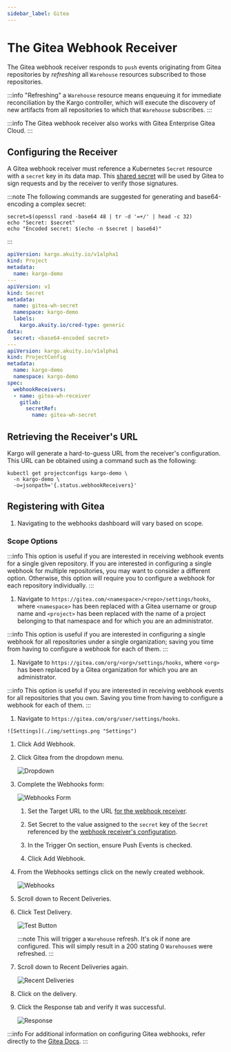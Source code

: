 ```yaml
---
sidebar_label: Gitea
---
```


# The Gitea Webhook Receiver

The Gitea webhook receiver responds to `push` events originating from Gitea
repositories by _refreshing_ all `Warehouse` resources subscribed to those
repositories.

:::info
"Refreshing" a `Warehouse` resource means enqueuing it for immediate
reconciliation by the Kargo controller, which will execute the discovery of
new artifacts from all repositories to which that `Warehouse` subscribes.
:::

:::info
The Gitea webhook receiver also works with Gitea Enterprise Gitea Cloud.
:::

## Configuring the Receiver

A Gitea webhook receiver must reference a Kubernetes `Secret` resource with a
`secret` key in its data map. This
[shared secret](https://en.wikipedia.org/wiki/Shared_secret) will be used by
Gitea to sign requests and by the receiver to verify those signatures.

:::note
The following commands are suggested for generating and base64-encoding a
complex secret:

```shell
secret=$(openssl rand -base64 48 | tr -d '=+/' | head -c 32)
echo "Secret: $secret"
echo "Encoded secret: $(echo -n $secret | base64)"
```
:::

```yaml
apiVersion: kargo.akuity.io/v1alpha1
kind: Project
metadata:
  name: kargo-demo
---
apiVersion: v1
kind: Secret
metadata:
  name: gitea-wh-secret
  namespace: kargo-demo
  labels:
    kargo.akuity.io/cred-type: generic
data:
  secret: <base64-encoded secret>
---
apiVersion: kargo.akuity.io/v1alpha1
kind: ProjectConfig
metadata:
  name: kargo-demo
  namespace: kargo-demo
spec:
  webhookReceivers: 
  - name: gitea-wh-receiver
    gitlab:
      secretRef:
        name: gitea-wh-secret
```

## Retrieving the Receiver's URL

Kargo will generate a hard-to-guess URL from the receiver's configuration. This
URL can be obtained using a command such as the following:

```shell
kubectl get projectconfigs kargo-demo \
  -n kargo-demo \
  -o=jsonpath='{.status.webhookReceivers}'
```

## Registering with Gitea

1. Navigating to the webhooks dashboard will vary based on scope.

### Scope Options

  <Tabs groupId="navigation">
  <TabItem value="repo-scope" label="Repo Scope" default>

  :::info
  This option is useful if you are interested in receiving webhook events for a 
  single given repository. If you are interested in configuring a single webhook 
  for multiple repositories, you may want to consider a different option.
  Otherwise, this option will require you to configure a webhook for each
  repository individually.
  :::

  1. Navigate to `https://gitea.com/<namespace>/<repo>/settings/hooks`, where
    `<namespace>` has been replaced with a Gitea username or group name and
    `<project>` has been replaced with the name of a project belonging to that
    namespace and for which you are an administrator.

  </TabItem>
  <TabItem value="org-scope" label="Org Scope">

  :::info
  This option is useful if you are interested in configuring a single webhook 
  for all repositories under a single organization; saving you time from
  having to configure a webhook for each of them.
  :::

  1. Navigate to `https://gitea.com/org/<org>/settings/hooks`, where 
      `<org>` has been replaced by a Gitea organization for which you are an
      administrator.

  </TabItem>
  <TabItem value="user-scope" label="User Scope">

  :::info
  This option is useful if you are interested in receiving webhook events for 
  all repositories that you own. Saving you time from
  having to configure a webhook for each of them.
  :::

  1. Navigate to `https://gitea.com/org/user/settings/hooks`.
 
  </TabItem>
  </Tabs>

    ![Settings](./img/settings.png "Settings")

1. Click <Hlt>Add Webhook</Hlt>.

1. Click <Hlt>Gitea</Hlt> from the dropdown menu.

    ![Dropdown](./img/dropdown.png "Dropdown")

1. Complete the <Hlt>Webhooks</Hlt> form:

    ![Webhooks Form](./img/form.png " Webhooks Form")

    1. Set the <Hlt>Target URL</Hlt> to the URL
       [for the webhook receiver](#retrieving-the-receivers-url).

    1. Set <Hlt>Secret</Hlt> to the value assigned to the `secret`
       key of the `Secret` referenced by the
       [webhook receiver's configuration](#configuring-the-receiver).

    1. In the <Hlt>Trigger On</Hlt> section, ensure <Hlt>Push Events</Hlt> is
       checked.

    1. Click <Hlt>Add Webhook</Hlt>.

1. From the <Hlt>Webhooks settings</Hlt> click on the newly created webhook.

    ![Webhooks](./img/created.png "Webhooks")

1. Scroll down to <Hlt>Recent Deliveries</Hlt>.

1. Click <Hlt>Test Delivery</Hlt>.

    ![Test Button](./img/test.png "Test Button")

    :::note
    This will trigger a `Warehouse` refresh. It's ok if none are configured.
    This will simply result in a 200 stating 0 `Warehouse`s were refreshed.
    :::

1. Scroll down to <Hlt>Recent Deliveries</Hlt> again.

    ![Recent Deliveries](./img/recent-deliveries.png "Recent Deliveries")

1. Click on the delivery.

1. Click the <Hlt>Response</Hlt> tab and verify it was successful.

    ![Response](./img/response.png "Response")

:::info
For additional information on configuring Gitea webhooks, refer directly to the
[Gitea Docs](https://docs.gitea.com/usage/webhooks).
:::
